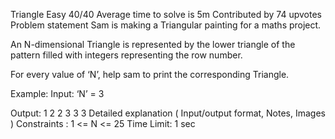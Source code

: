  Triangle
Easy
40/40
Average time to solve is 5m
Contributed by
74 upvotes
Problem statement
Sam is making a Triangular painting for a maths project.

An N-dimensional Triangle is represented by the lower triangle of the pattern filled with integers representing the row number.

For every value of ‘N’, help sam to print the corresponding Triangle.

Example:
Input: ‘N’ = 3

Output: 
1
2 2 
3 3 3
Detailed explanation ( Input/output format, Notes, Images )
Constraints :
1  <= N <= 25
Time Limit: 1 sec
